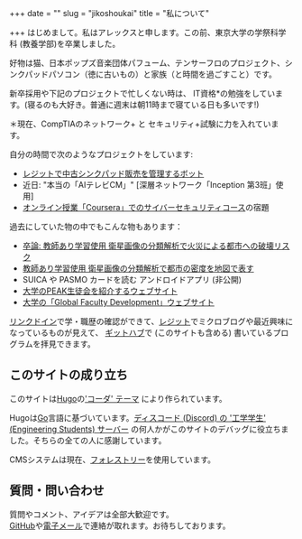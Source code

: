 +++
date = ""
slug = "jikoshoukai"
title = "私について"

+++
はじめまして。私はアレックスと申します。この前、東京大学の学祭科学科 (教養学部)を卒業しました。

好物は猫、日本ポップズ音楽団体パフューム、テンサーフロのプロジェクト、シンクパッドパソコン（徳に古いもの）と家族（と時間を過ごすこと）です。

新卒採用や下記のプロジェクトで忙しくない時は、 IT資格*の勉強をしています。(寝るのも大好き。普通に週末は朝11時まで寝ている日も多いです!)

＊現在、CompTIAのネットワーク+ と セキュリティ+試験に力を入れています。

自分の時間で次のようなプロジェクトをしています:

* [レジットで中古シンクパッド販売を管理するボット](https://github.com/madicetea/thinkpadsforsalebot)
* 近日: "本当の「AIテレビCM」" \[深層ネットワーク「Inception 第3班」使用\]
* [オンライン授業「Coursera」でのサイバーセキュリティコース](https://www.coursera.org/specializations/cyber-security)の宿題

過去にしていた物の中でもこんな物もあります：

* [卒論: 教師あり学習使用 衛星画像の分類解析で火災による都市への破壊リスク](https://github.com/madicetea/LIDA)
* [教師あり学習使用 衛星画像の分類解析で都市の密度を地図で表す](https://github.com/madicetea/LIDA)
* SUICA や PASMO カードを読む アンドロイドアプリ (非公開)
* [大学のPEAK生徒会を紹介するウェブサイト](https://github.com/peakstudentcoucil/website-prod)
* [大学の「Global Faculty Development」ウェブサイト](http://www.gfd.c.u-tokyo.ac.jp/)

[リンクドイン](https://linkedin.com/in/madicetea)で学・職歴の確認ができて、[レジット](https://reddit.com/u/madicetea)でミクロブログや最近興味になっているものが見えて、 [ギットハブ](https://github.com/madicetea)で (このサイトも含める) 書いているプログラムを拝見できます。

## このサイトの成り立ち

このサイトは[Hugo](http://gohugo.io/)の['コーダ' テーマ](https://themes.gohugo.io/hugo-coder/) により作られています。

Hugoは[Go](http://golang.org/)言語に基づいています。[ディスコード (Discord) の '工学学生' (Engineering Students) サーバー](https://discord.gg/EngineeringStudents) の何人かがこのサイトのデバッグに役立ちました。そちらの全ての人に感謝しています。

CMSシステムは現在、[フォレストリー](https://app.forestry.io)を使用しています。

## 質問・問い合わせ

質問やコメント、アイデアは全部大歓迎です。  
[GitHub](https://github.com/madicetea/website-personal/issues/new)や[電子メール](mailto:toiawase-web@madicetea.me)で連絡が取れます。お待ちしております。